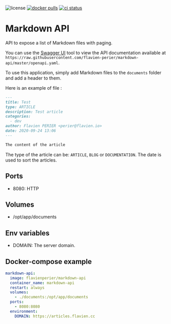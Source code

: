 ![license](https://badgen.net/github/license/flavien-perier/markdown-api)
[![docker pulls](https://badgen.net/docker/pulls/flavienperier/markdown-api)](https://hub.docker.com/r/flavienperier/markdown-api)
[![ci status](https://badgen.net/github/checks/flavien-perier/markdown-api)](https://github.com/flavien-perier/markdown-api)

# Markdown API

API to expose a list of Markdown files with paging.

You can use the [Swagger UI](https://swagger.io/tools/swagger-ui/) tool to view the API documentation available at `https://raw.githubusercontent.com/flavien-perier/markdown-api/master/openapi.yaml`.

To use this application, simply add Markdown files to the `documents` folder and add a header to them.

Here is an example of file :

```md
---
title: Test
type: ARTICLE
description: Test article
categories: 
  - dev
author: Flavien PERIER <perier@flavien.io>
date: 2020-09-24 13:06
---

The content of the article
```

The type of the article can be: `ARTICLE`, `BLOG` or `DOCUMENTATION`. The date is used to sort the articles.

## Ports

- 8080: HTTP

## Volumes

- /opt/app/documents

## Env variables

- DOMAIN: The server domain.

## Docker-compose example

```yaml
markdown-api:
  image: flavienperier/markdown-api
  container_name: markdown-api
  restart: always
  volumes:
    - ./documents:/opt/app/documents
  ports:
    - 8080:8080
  environment:
    DOMAIN: https://articles.flavien.cc
```
